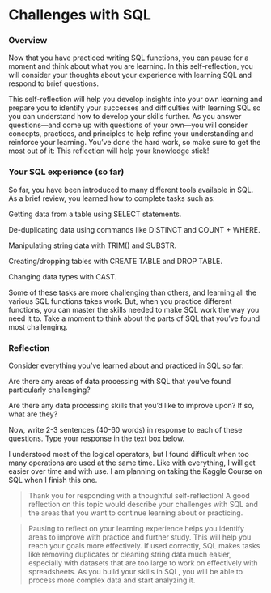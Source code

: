 # Challenges with SQL
### Overview
Now that you have practiced writing SQL functions, you can pause for a moment and think about what you are learning. In this self-reflection, you will consider your thoughts about your experience with learning SQL and respond to brief questions. 

This self-reflection will help you develop insights into your own learning and prepare you to identify your successes and difficulties with learning SQL so you can understand how to develop your skills further. As you answer questions—and come up with questions of your own—you will consider concepts, practices, and principles to help refine your understanding and reinforce your learning. You’ve done the hard work, so make sure to get the most out of it: This reflection will help your knowledge stick!

### Your SQL experience (so far)
So far, you have been introduced to many different tools available in SQL. As a brief review, you learned how to complete tasks such as:

Getting data from a table using SELECT statements.

De-duplicating data using commands like DISTINCT and COUNT + WHERE.

Manipulating string data with TRIM() and SUBSTR.

Creating/dropping tables with CREATE TABLE and DROP TABLE.

Changing data types with CAST.

Some of these tasks are more challenging than others, and learning all the various SQL functions takes work. But, when you practice different functions, you can master the skills needed to make SQL work the way you need it to. Take a moment to think about the parts of SQL that you’ve found most challenging.

### Reflection
Consider everything you’ve learned about and practiced in SQL so far:

Are there any areas of data processing with SQL that you’ve found particularly challenging? 

Are there any data processing skills that you’d like to improve upon? If so, what are they?

Now, write 2-3 sentences (40-60 words) in response to each of these questions. Type your response in the text box below.

I understood most of the logical operators, but I found difficult when too many operations are used at the same time. Like with everything, I will get easier over time and with use.
I am planning on taking the Kaggle Course on SQL when I finish this one.

> Thank you for responding with a thoughtful self-reflection! A good reflection on this topic would describe your challenges with SQL and the areas that you want to continue learning about or practicing.

> Pausing to reflect on your learning experience helps you identify areas to improve with practice and further study. This will help you reach your goals more effectively. If used correctly, SQL makes tasks like removing duplicates or cleaning string data much easier, especially with datasets that are too large to work on effectively with spreadsheets. As you build your skills in SQL, you will be able to process more complex data and start analyzing it.



